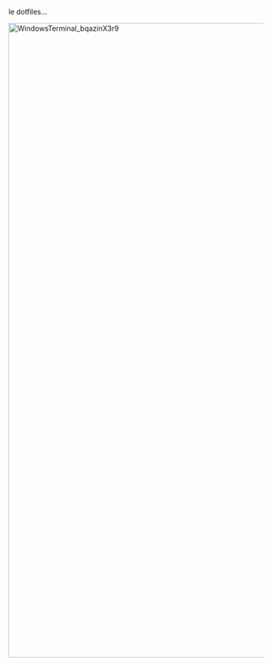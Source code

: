 le dotfiles...

<img width="1253" alt="WindowsTerminal_bqazinX3r9" src="https://github.com/GustafB/dotfiles/assets/28737105/b262ff63-b109-4f84-936a-0b42da85389c">

